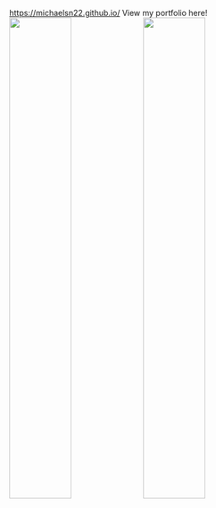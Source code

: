https://michaelsn22.github.io/ View my portfolio here!
<img align="left" width="47%" src="https://github-readme-stats.vercel.app/api?username=michaelsn22&theme=highcontrast&show_icons=true&count_private=true" />
<img align="left" width="47%" src="https://github-readme-stats.vercel.app/api/top-langs/?username=michaelsn22&show_icons=true&theme=radical&theme=compact&count_private=true&layout=compact" />
<!--
**michaelsn22/michaelsn22** is a ✨ _special_ ✨ repository because its `README.md` (this file) appears on your GitHub profile.

Here are some ideas to get you started:

- 🔭 I’m currently working on ...
- 🌱 I’m currently learning ...
- 👯 I’m looking to collaborate on ...
- 🤔 I’m looking for help with ...
- 💬 Ask me about ...
- 📫 How to reach me: ...
- 😄 Pronouns: ...
- ⚡ Fun fact: ...
-->
